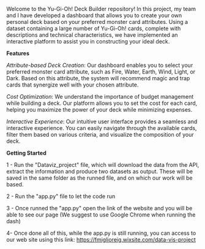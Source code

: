 Welcome to the Yu-Gi-Oh! Deck Builder repository! In this project, my team and I have developed a dashboard that allows you to create your own personal deck based on your preferred monster card attributes. Using a dataset containing a large number of Yu-Gi-Oh! cards, complete with descriptions and technical characteristics, we have implemented an interactive platform to assist you in constructing your ideal deck.

**Features**

*Attribute-based Deck Creation*: Our dashboard enables you to select your preferred monster card attribute, such as Fire, Water, Earth, Wind, Light, or Dark. Based on this attribute, the system will recommend magic and trap cards that synergize well with your chosen attribute.

*Cost Optimization*: We understand the importance of budget management while building a deck. Our platform allows you to set the cost for each card, helping you maximize the power of your deck while minimizing expenses.

*Interactive Experience*: Our intuitive user interface provides a seamless and interactive experience. You can easily navigate through the available cards, filter them based on various criteria, and visualize the composition of your deck.

**Getting Started**

1 - Run the "Dataviz_project" file, which will download the data from the API, 
extract the information and produce two datasets as output. 
These will be saved in the same folder as the runned file, 
and on which our work will be based. 

2 - Run the "app.py" file to let the code run

3 - Once runned the "app.py" open the link of the website and you will be able 
to see our page (We suggest to use Google Chrome when running the dash)

4- Once done all of this, while the app.py is still running, you can access to our web site using this link: https://fmiglioreig.wixsite.com/data-vis-project
